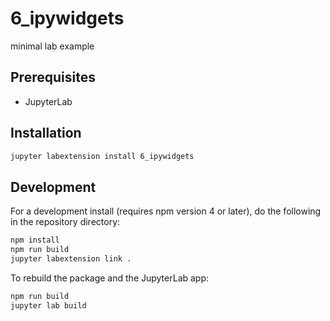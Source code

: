# 6_ipywidgets

minimal lab example


## Prerequisites

* JupyterLab

## Installation

```bash
jupyter labextension install 6_ipywidgets
```

## Development

For a development install (requires npm version 4 or later), do the following in the repository directory:

```bash
npm install
npm run build
jupyter labextension link .
```

To rebuild the package and the JupyterLab app:

```bash
npm run build
jupyter lab build
```

